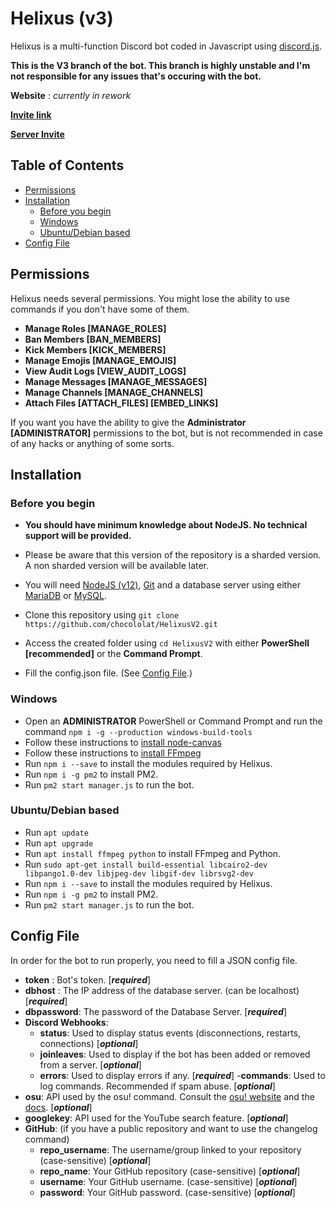 # Helixus (v3)


Helixus is a multi-function Discord bot coded in Javascript using [discord.js](https://discord.js.org).

**This is the V3 branch of the bot. This branch is highly unstable and I'm not responsible for any issues that's occuring with the bot.**


**Website** : _currently in rework_

[**Invite link**](https://is.gd/Helixus)

[**Server Invite**](https://is.gd/HelixusServer)
## Table of Contents

- [Permissions](#permissions)
- [Installation](#installation)
    - [Before you begin](#before-you-begin)
    - [Windows](#windows)
    - [Ubuntu/Debian based](#ubuntudebian-based)
- [Config File](#config-file)

## Permissions

Helixus needs several permissions. You might lose the ability to use commands if you don't have some of them.

- **Manage Roles [MANAGE_ROLES]**
- **Ban Members [BAN_MEMBERS]**
- **Kick Members [KICK_MEMBERS]**
- **Manage Emojis [MANAGE_EMOJIS]**
- **View Audit Logs [VIEW_AUDIT_LOGS]**
- **Manage Messages [MANAGE_MESSAGES]**
- **Manage Channels [MANAGE_CHANNELS]**
- **Attach Files [ATTACH_FILES] [EMBED_LINKS]**

If you want you have the ability to give the **Administrator [ADMINISTRATOR]** permissions to the bot, but is not recommended in case of any hacks or anything of some sorts.

## Installation
### Before you begin

- **You should have minimum knowledge about NodeJS. No technical support will be provided.**

- Please be aware that this version of the repository is a sharded version. A non sharded version will be available later.

- You will need [NodeJS (v12)](https://nodejs.org), [Git](https://git-scm.com/) and a database server using either [MariaDB](https://mariadb.org/) or [MySQL](https://www.mysql.com/).
- Clone this repository using `git clone https://github.com/chocololat/HelixusV2.git`
- Access the created folder using `cd HelixusV2` with either **PowerShell [recommended]** or the **Command Prompt**.
- Fill the config.json file. (See [Config File](#config-file).) 

### Windows

- Open an **ADMINISTRATOR** PowerShell or Command Prompt and run the command `npm i -g --production windows-build-tools`
- Follow these instructions to [install node-canvas](https://github.com/Automattic/node-canvas/wiki/Installation:-Windows)
- Follow these instructions to [install FFmpeg](https://www.wikihow.com/Install-FFmpeg-on-Windows)
- Run `npm i --save` to install the modules required by Helixus.
- Run `npm i -g pm2` to install PM2.
- Run `pm2 start manager.js` to run the bot.

### Ubuntu/Debian based

- Run `apt update`
- Run `apt upgrade`
- Run `apt install ffmpeg python` to install FFmpeg and Python.
- Run `sudo apt-get install build-essential libcairo2-dev libpango1.0-dev libjpeg-dev libgif-dev librsvg2-dev`
- Run `npm i --save` to install the modules required by Helixus.
- Run `npm i -g pm2` to install PM2.
- Run `pm2 start manager.js` to run the bot.

## Config File

In order for the bot to run properly, you need to fill a JSON config file.

- **token** : Bot's token. [_**required**_]
- **dbhost** : The IP address of the database server. (can be localhost) [_**required**_]
- **dbpassword**: The password of the Database Server. [_**required**_]
- **Discord Webhooks**:
    - **status**: Used to display status events (disconnections, restarts, connections) [_**optional**_]
    - **joinleaves**: Used to display if the bot has been added or removed from a server. [_**optional**_]
    - **errors**: Used to display errors if any. [_**required**_]
    -**commands**: Used to log commands. Recommended if spam abuse. [_**optional**_]
- **osu**: API used by the osu! command. Consult the [osu! website](https://osu.ppy.sh/p/api) and the [docs](https://github.com/ppy/osu-api/wiki). [_**optional**_]
- **googlekey**: API used for the YouTube search feature. [_**optional**_]
- **GitHub**: (if you have a public repository and want to use the changelog command)
    - **repo_username**: The username/group linked to your repository (case-sensitive) [_**optional**_]
    - **repo_name**: Your GitHub repository (case-sensitive) [_**optional**_]
    - **username**: Your GitHub username. (case-sensitive) [_**optional**_]
    - **password**: Your GitHub password. (case-sensitive) [_**optional**_]
